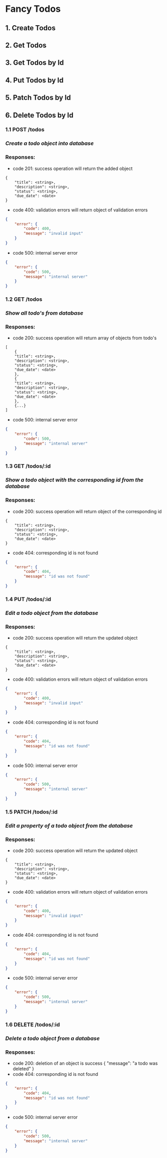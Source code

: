 # Fancy Todos
## 1. Create Todos 
## 2. Get Todos
## 3. Get Todos by Id
## 4. Put Todos by Id
## 5. Patch Todos by Id
## 6. Delete Todos by Id



### 1.1 POST /todos 
### *Create a todo object into database*
### Responses:
* code 201: success operation will return the added object
``` 
{
    "title": <string>,
    "description": <string>,
    "status": <string>,
    "due_date": <date>
}    
```
* code 400: validation errors will return object of validation errors
```json
{
    "error": {
        "code": 400,
        "message": "invalid input"
    }
}
```
* code 500: internal server error
```json
{
    "error": {
        "code": 500,
        "message": "internal server"
    }
}
```
### 1.2 GET /todos 
### *Show all todo's from database*
### Responses:
* code 200: success operation will return array of objects from todo's
```
[
    {
    "title": <string>,
    "description": <string>,
    "status": <string>,
    "due_date": <date>
    },
    {
    "title": <string>,
    "description": <string>,
    "status": <string>,
    "due_date": <date>
    },
    {...} 
]
```
* code 500: internal server error
```json
{
    "error": {
        "code": 500,
        "message": "internal server"
    }
}
```
### 1.3 GET /todos/:id 
### *Show a todo object with the corresponding id from the database*
### Responses:
* code 200: success operation will return object of the corresponding id
```
{
    "title": <string>,
    "description": <string>,
    "status": <string>,
    "due_date": <date>
}    
```
* code 404: corresponding id is not found
```json
{
    "error": {
        "code": 404,
        "message": "id was not found"
    }
}
```
### 1.4 PUT /todos/:id
### *Edit a todo object from the database*
### Responses:
* code 200: success operation will return the updated object
```
{
    "title": <string>,
    "description": <string>,
    "status": <string>,
    "due_date": <date>
}   
```
* code 400: validation errors will return object of validation errors
```json
{
    "error": {
        "code": 400,
        "message": "invalid input"
    }
}
```
* code 404: corresponding id is not found
```json
{
    "error": {
        "code": 404,
        "message": "id was not found"
    }
}
```
* code 500: internal server error
```json
{
    "error": {
        "code": 500,
        "message": "internal server"
    }
}
```
### 1.5 PATCH /todos/:id
### *Edit a property of a todo object from the database*
### Responses:
* code 200: success operation will return the updated object
```
{
    "title": <string>,
    "description": <string>,
    "status": <string>,
    "due_date": <date>
}   
```
* code 400: validation errors will return object of validation errors
```json
{
    "error": {
        "code": 400,
        "message": "invalid input"
    }
}
```
* code 404: corresponding id is not found
```json
{
    "error": {
        "code": 404,
        "message": "id was not found"
    }
}
```
* code 500: internal server error
```json
{
    "error": {
        "code": 500,
        "message": "internal server"
    }
}
```
### 1.6 DELETE /todos/:id
### *Delete a todo object from a database*
### Responses:
* code 200: deletion of an object is success
{
    "message": "a todo was deleted"
}
* code 404: corresponding id is not found
```json
{
    "error": {
        "code": 404,
        "message": "id was not found"
    }
}
```
* code 500: internal server error
```json
{
    "error": {
        "code": 500,
        "message": "internal server"
    }
}
```


